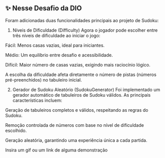 ## ✨ Nesse Desafio da DIO 

Foram adicionadas duas funcionalidades principais ao projeto de Sudoku:

1. Níveis de Dificuldade (Difficulty)
Agora o jogador pode escolher entre três níveis de dificuldade ao iniciar o jogo:

Fácil: Menos casas vazias, ideal para iniciantes.

Médio: Um equilíbrio entre desafio e acessibilidade.

Difícil: Maior número de casas vazias, exigindo mais raciocínio lógico.

A escolha da dificuldade afeta diretamente o número de pistas (números pré-preenchidos) no tabuleiro inicial.

2. Gerador de Sudoku Aleatório (SudokuGenerator)
Foi implementado um gerador automático de tabuleiros de Sudoku válidos. As principais características incluem:

Geração de tabuleiros completos e válidos, respeitando as regras do Sudoku.

Remoção controlada de números com base no nível de dificuldade escolhido.

Geração aleatória, garantindo uma experiência única a cada partida.


Insira um gif ou um link de alguma demonstração
